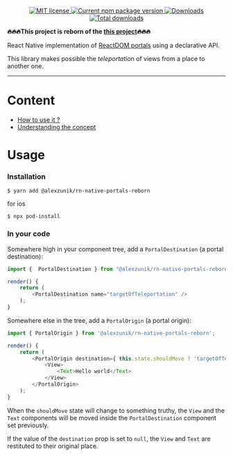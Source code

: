 <p align="center">
  <a href="https://opensource.org/licenses/MIT">
    <img src="https://img.shields.io/badge/license-MIT-blue.svg" alt="MIT license" />
  </a>
  <a href="http://img.shields.io/npm/v/@alexzunik/rn-native-portals-reborn.svg">
    <img src="http://img.shields.io/npm/v/react-native-inappbrowser-reborn.svg" alt="Current npm package version" />
  </a>
  <a href="https://npmjs.org/package/@alexzunik/rn-native-portals-reborn">
    <img src="http://img.shields.io/npm/dm/@alexzunik/rn-native-portals-reborn.svg" alt="Downloads" />
  </a>
  <a href="https://npmjs.org/package/@alexzunik/rn-native-portals-reborn">
    <img src="http://img.shields.io/npm/dt/@alexzunik/rn-native-portals-reborn.svg?label=total%20downloads" alt="Total downloads" />
  </a>
</p>

**:fire::fire::fire:This project is reborn of the [this project](https://github.com/mfrachet/rn-native-portals):fire::fire::fire:**

React Native implementation of [ReactDOM portals](https://reactjs.org/docs/portals.html) using a declarative API.

This library makes possible the _teleportation_ of views from a place to another one.

---

# Content

- <a href="#usage">How to use it ?</a>
- [Understanding the concept](./docs/CONCEPT.md)

<h1 name="#usage">Usage</h1>

### Installation

```
$ yarn add @alexzunik/rn-native-portals-reborn
```

for ios
```
$ npx pod-install
```

### In your code

Somewhere high in your component tree, add a `PortalDestination` (a portal destination):

```javascript
import {  PortalDestination } from "@alexzunik/rn-native-portals-reborn";

render() {
	return (
		<PortalDestination name="targetOfTeleportation" />
	);
}
```

Somewhere else in the tree, add a `PortalOrigin` (a portal origin):

```javascript
import { PortalOrigin } from '@alexzunik/rn-native-portals-reborn';

render() {
	return (
		<PortalOrigin destination={ this.state.shouldMove ? 'targetOfTeleportation' : null }>
			<View>
				<Text>Hello world</Text>
			</View>
		</PortalOrigin>
	);
}
```

When the `shouldMove` state will change to something truthy, the `View` and the `Text` components will be moved inside the `PortalDestination` component set
previously.

If the value of the `destination` prop is set to `null`, the `View` and `Text` are restituted to their original place.
